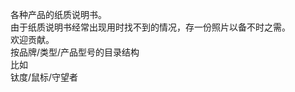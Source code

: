 各种产品的纸质说明书。    
由于纸质说明书经常出现用时找不到的情况，存一份照片以备不时之需。    
欢迎贡献。    
按品牌/类型/产品型号的目录结构    
比如    
钛度/鼠标/守望者    
